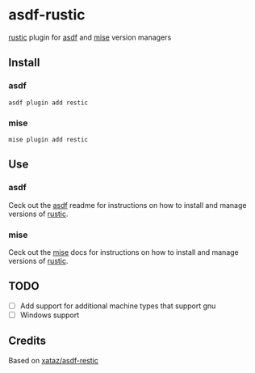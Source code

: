 # asdf-rustic

[rustic](https://rustic.cli.rs/) plugin for [asdf](https://github.com/asdf-vm/asdf) and [mise](https://github.com/jdx/mise) version managers

## Install

### asdf

```shell
asdf plugin add restic
```

### mise

```shell
mise plugin add restic
```

## Use

### asdf

Ceck out the [asdf](https://github.com/asdf-vm/asdf) readme for instructions on how to install and manage versions of [rustic](https://rustic.cli.rs/).

### mise

Ceck out the [mise](https://mise.jdx.dev/plugins.html) docs for instructions on how to install and manage versions of [rustic](https://rustic.cli.rs/).

## TODO

- [ ] Add support for additional machine types that support gnu
- [ ] Windows support

## Credits

Based on [xataz/asdf-restic](https://github.com/xataz/asdf-restic)
